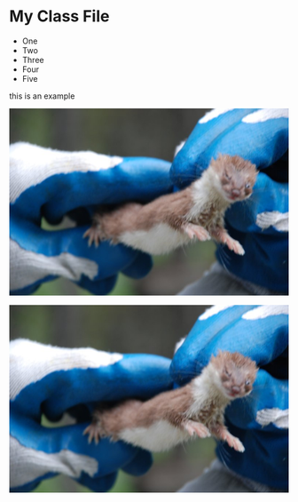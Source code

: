 # My **Class** File

- One
- Two
- Three
- Four
- Five

this is an example

![My Animal](/images/ship.jpg)

<img class="twenty-five-percent" src="/images/ship.jpg" alt="animal">
